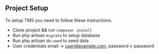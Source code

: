 ## Project Setup

To setup TMS you need to follow these instructions.

- Clone project && run `composer install`
- Run php artisan `migrate` to setup database
- Run php artisan `db:seed` to seed data
- User credentials email -> user@example.com, password-> password
